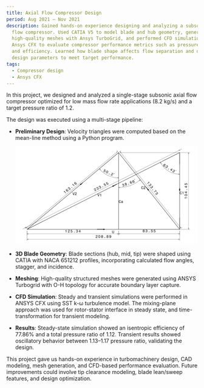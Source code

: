 ```yaml
---
title: Axial Flow Compressor Design
period: Aug 2021 – Nov 2021
description: Gained hands‑on experience designing and analyzing a subsonic axial
  flow compressor. Used CATIA V5 to model blade and hub geometry, generated
  high‑quality meshes with Ansys TurboGrid, and performed CFD simulations in
  Ansys CFX to evaluate compressor performance metrics such as pressure ratio
  and efficiency. Learned how blade shape affects flow separation and optimized
  design parameters to meet target performance.
tags:
  - Compressor design
  - Ansys CFX
---
```

In this project, we designed and analyzed a single-stage subsonic axial flow compressor optimized for low mass flow rate applications (8.2 kg/s) and a target pressure ratio of 1.2. 

The design was executed using a multi-stage pipeline:

* **Preliminary Design**: Velocity triangles were computed based on the mean-line method using a Python program.

  ![](/images/uploads/screenshot-2025-07-29-195427.png "Velocity triangles at mid-section (from Python calculation)")
* **3D Blade Geometry**: Blade sections (hub, mid, tip) were shaped using CATIA with NACA 651212 profiles, incorporating calculated flow angles, stagger, and incidence.
* **Meshing**: High-quality structured meshes were generated using ANSYS Turbogrid with O-H topology for accurate boundary layer capture.
* **CFD Simulation**: Steady and transient simulations were performed in ANSYS CFX using SST k-ω turbulence model. The mixing-plane approach was used for rotor-stator interface in steady state, and time-transformation for transient modeling.
* **Results**: Steady-state simulation showed an isentropic efficiency of 77.86% and a total pressure ratio of 1.12. Transient results showed oscillatory behavior between 1.13–1.17 pressure ratio, validating the design.

This project gave us hands-on experience in turbomachinery design, CAD modeling, mesh generation, and CFD-based performance evaluation. Future improvements could involve tip clearance modeling, blade lean/sweep features, and design optimization.